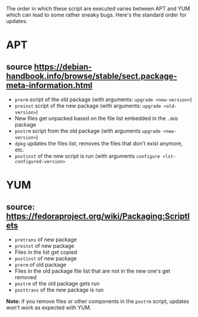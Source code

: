 The order in which these script are executed varies between APT and YUM which can
lead to some rather sneaky bugs. Here's the standard order for updates.

# APT
## source https://debian-handbook.info/browse/stable/sect.package-meta-information.html

 * `prerm` script of the old package (with arguments: `upgrade <new-version>`)
 * `preinst` script of the new package (with arguments: `upgrade <old-version>`)
 * New files get unpacked based on the file list embedded in the `.deb` package
 * `postrm` script from the old package (with arguments `upgrade <new-version>`)
 * `dpkg` updates the files list, removes the files that don't exist anymore, etc.
 * `postinst` of the new script is run (with arguments `configure <lst-configured-version>`

# YUM
## source: https://fedoraproject.org/wiki/Packaging:Scriptlets

 * `pretrans` of new package
 * `preinst` of new package
 * Files in the list get copied
 * `postinst` of new package
 * `prerm` of old package
 * Files in the old package file list that are not in the new one's get removed
 * `postrm` of the old package gets run
 * `posttrans` of the _new_ package is run

**Note:** if you remove files or other components in the `postrm` script, updates
won't work as expected with YUM.
